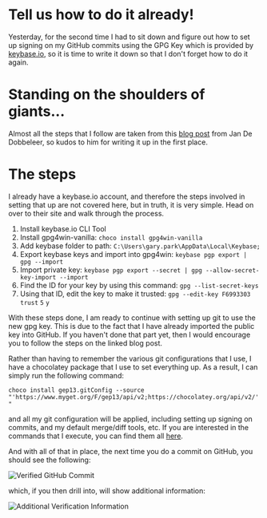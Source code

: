 ﻿---
Title: Signing GitHub Commits with Keybase.io
Published: 9/3/2017
Tags:
- keybase
- github
- signing
- commits
---

# Tell us how to do it already!

Yesterday, for the second time I had to sit down and figure out how to set up signing on my GitHub commits using the GPG Key which is provided by [keybase.io](https://keybase.io/), so it is time to write it down so that I don't forget how to do it again.

# Standing on the shoulders of giants...

Almost all the steps that I follow are taken from this [blog post](https://www.herebedragons.io/sign-commits-keybase) from Jan De Dobbeleer, so kudos to him for writing it up in the first place.

# The steps

I already have a keybase.io account, and therefore the steps involved in setting that up are not covered here, but in truth, it is very simple.  Head on over to their site and walk through the process.

1. Install keybase.io CLI Tool
1. Install gpg4win-vanilla:
    `choco install gpg4win-vanilla`
1. Add keybase folder to path:
    `C:\Users\gary.park\AppData\Local\Keybase;`
1. Export keybase keys and import into gpg4win:
    `keybase pgp export | gpg --import`
1. Import private key:
    `keybase pgp export --secret | gpg --allow-secret-key-import --import`
1. Find the ID for your key by using this command:
    `gpg --list-secret-keys`
1. Using that ID, edit the key to make it trusted:
    `gpg --edit-key F6993303`
    `trust`
    `5`
    `y`

With these steps done, I am ready to continue with setting up git to use the new gpg key.  This is due to the fact that I have already imported the public key into GitHub.  If you haven't done that part yet, then I would encourage you to follow the steps on the linked blog post.

Rather than having to remember the various git configurations that I use, I have a chocolatey package that I use to set everything up.  As a result, I can simply run the following command:

`choco install gep13.gitConfig --source "'https://www.myget.org/F/gep13/api/v2;https://chocolatey.org/api/v2/'"`

and all my git configuration will be applied, including setting up signing on commits, and my default merge/diff tools, etc.  If you are interested in the commands that I execute, you can find them all [here](https://github.com/gep13/ChocolateyPackages/blob/master/gep13.gitConfig/tools/ChocolateyInstall.ps1).

And with all of that in place, the next time you do a commit on GitHub, you should see the following:

![Verified GitHub Commit](https://gep13wpstorage.blob.core.windows.net/gep13/2017/03/09/verified-github-commit.png)

which, if you then drill into, will show additional information:

![Additional Verification Information](https://gep13wpstorage.blob.core.windows.net/gep13/2017/03/09/additional-verification-information.png)
